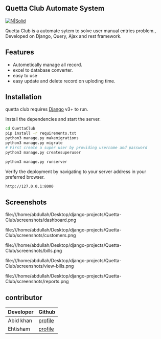 
## Quetta Club Automate System 

[![N|Solid](https://media-exp1.licdn.com/dms/image/C4E03AQEBDLHKQy_trQ/profile-displayphoto-shrink_200_200/0/1625829808212?e=2147483647&v=beta&t=JHPhJccTLtnHQj0EqgiMwq8FCa2VlrMDnDlxPkN7EzU)](https://pk.linkedin.com/in/own-soft-9a8ab4216)



Quetta Club is a automate sytem to solve user manual entries problem.,
Developed on Django, Query, Ajax and rest framework.
## Features

- Autometically manage all record.
- excel to database converter.
- easy to use
- easy update and delete record on uploding time.


## Installation

quetta club requires [Django](https://www.djangoproject.com/) v3+ to run.

Install the dependencies and start the server.

```sh
cd QuettaClub
pip install -r requirements.txt
python3 manage.py makemigrations
python3 manage.py migrate
# First create a super user by providing username and password
python3 manage.py createsuperuser

python3 manage.py runserver
```
Verify the deployment by navigating to your server address in
your preferred browser.

```sh
http://127.0.0.1:8000
```
## Screenshots

file:///home/abdullah/Desktop/django-projects/Quetta-Club/screenshots/dashboard.png

file:///home/abdullah/Desktop/django-projects/Quetta-Club/screenshots/customers.png

file:///home/abdullah/Desktop/django-projects/Quetta-Club/screenshots/bills.png

file:///home/abdullah/Desktop/django-projects/Quetta-Club/screenshots/view-bills.png

file:///home/abdullah/Desktop/django-projects/Quetta-Club/screenshots/reports.png


## contributor


| Developer | Github |
| ------ | ------ |
| Abid khan | [profile](https://github.com/abidkhan03) |
| Ehtisham | [profile](https://github.com/CodeWithEhtisham) |
